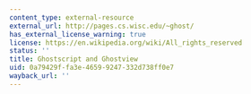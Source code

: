 ```yaml
---
content_type: external-resource
external_url: http://pages.cs.wisc.edu/~ghost/
has_external_license_warning: true
license: https://en.wikipedia.org/wiki/All_rights_reserved
status: ''
title: Ghostscript and Ghostview
uid: 0a79429f-fa3e-4659-9247-332d738ff0e7
wayback_url: ''
---
```

